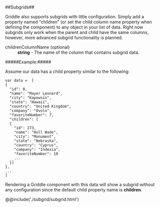 ##Subgrids##

Griddle also supports subgrids with little configuration. Simply add a property named "children" (or set the child column name property when defining the component) to any object in your list of data. Right now subgrids only work when the parent and child have the same columns, however, more advanced subgrid functionality is planned.

<dl>
  <dt>childrenColumnName (optional)</dt>
  <dd><strong>string</strong> - The name of the column that contains subgrid data.</dd>
</dl>

#####Example:#####

Assume our data has a child property similar to the following:

```
var data =  [
{
  "id": 0,
  "name": "Mayer Leonard",
  "city": "Kapowsin",
  "state": "Hawaii",
  "country": "United Kingdom",
  "company": "Ovolo",
  "favoriteNumber": 7,
  "children": [
  {
    "id": 273,
    "name": "Hull Wade",
    "city": "Monument",
    "state": "Nebraska",
    "country": "Cyprus",
    "company": "Indexia",
    "favoriteNumber": 10
    ...
  }]
},
...
]
```

Rendering a Griddle component with this data will show a subgrid without any configuration since the default child property name is **children**.

@@include('./subgrid/subgrid.html')
